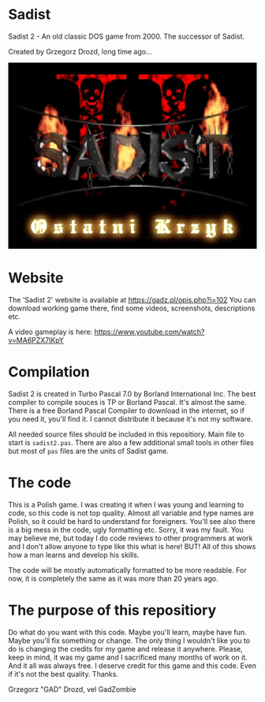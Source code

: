 # Sadist

Sadist 2 - An old classic DOS game from 2000. 
The successor of Sadist.

Created by Grzegorz Drozd, long time ago...

![Sadist 2 title](Data/sadist2.jpg "Sadist 2 title")

# Website

The 'Sadist 2' website is available at https://gadz.pl/opis.php?i=102
You can download working game there, find some videos, screenshots, descriptions etc.

A video gameplay is here: https://www.youtube.com/watch?v=MA6PZX7lKpY

# Compilation

Sadist 2 is created in Turbo Pascal 7.0 by Borland International Inc.
The best compiler to compile souces is TP or Borland Pascal. It's almost the same. There is a free Borland Pascal Compiler to download in the internet, so if you need it, you'll find it. I cannot distribute it because it's not my software.

All needed source files should be included in this repositiory. Main file to start is `sadist2.pas`. There are also a few additional small tools in other files but most of `pas` files are the units of Sadist game.

# The code

This is a Polish game. I was creating it when I was young and learning to code, so this code is not top quality. Almost all variable and type names are Polish, so it could be hard to understand for foreigners. You'll see also there is a big mess in the code, ugly formatting etc. Sorry, it was my fault. You may believe me, but today I do code reviews to other programmers at work and I don't allow anyone to type like this what is here! BUT! All of this shows how a man learns and develop his skills.

The code will be mostly automatically formatted to be more readable. For now, it is completely the same as it was more than 20 years ago.

# The purpose of this repositiory

Do what do you want with this code. Maybe you'll learn, maybe have fun. Maybe you'll fix something or change. The only thing I wouldn't like you to do is changing the credits for my game and release it anywhere. Please, keep in mind, it was my game and I sacrificed many months of work on it. And it all was always free. I deserve credit for this game and this code. Even if it's not the best quality. Thanks.

Grzegorz "GAD" Drozd, vel GadZombie
